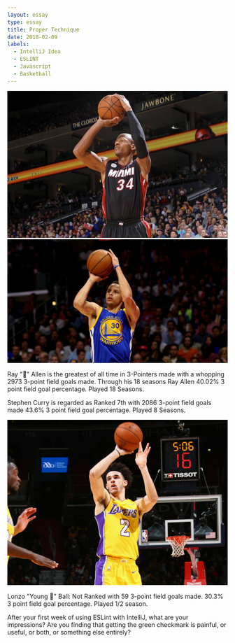 ```yaml
---
layout: essay
type: essay
title: Proper Technique
date: 2018-02-09
labels:
  - IntelliJ Idea
  - ESLINT
  - Javascript
  - Basketball
---
```



<img class="ui small left circular floated image" src="../images/Rallen-shooting.jpg">

<img class="ui small right circular floated image" src="../images/Curry_shooting.jpg">

Ray "🐐" Allen is the greatest of all time in 3-Pointers made with a whopping 2973 3-point field goals made. Through his 18 seasons Ray Allen
40.02% 3 point field goal percentage.
Played 18 Seasons.



Stephen Curry is regarded as Ranked 7th with 2086 3-point field goals made
43.6% 3 point field goal percentage.
Played 8 Seasons.

<img class="ui small left circular floated image" src="../images/lonzo-shooting.jpg">

Lonzo "Young 🐐" Ball:
Not Ranked with 59 3-point field goals made.
30.3% 3 point field goal percentage.
Played 1/2 season.

After your first week of using ESLint with IntelliJ, what are your impressions? Are you finding that getting the green checkmark is painful, or useful, or both, or something else entirely?
